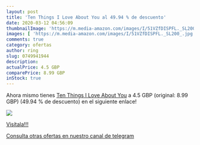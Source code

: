 ```yaml
---
layout: post
title: 'Ten Things I Love About You al 49.94 % de descuento'
date: 2020-03-12 04:56:09
thumbnailImage: 'https://m.media-amazon.com/images/I/51VZfDISPFL._SL200_.jpg'
images: [ 'https://m.media-amazon.com/images/I/51VZfDISPFL._SL200_.jpg' ]
comments: true
category: ofertas
author: ring
slug: 0749941944
description:
actualPrice: 4.5 GBP
comparePrice: 8.99 GBP
inStock: true
---
```


Ahora mismo tienes [Ten Things I Love About You](https://www.amazon.com/dp/0749941944/?tag=redken08-20) a 4.5 GBP (original: 8.99 GBP) (49.94 %  de descuento) en el siguiente enlace!

[![](https://m.media-amazon.com/images/I/51VZfDISPFL._SL200_.jpg)](https://www.amazon.com/dp/0749941944/?tag=redken08-20)

[Visítala!!!](https://www.amazon.com/dp/0749941944/?tag=redken08-20)

[Consulta otras ofertas en nuestro canal de telegram](https://t.me/s/ofertas25)
